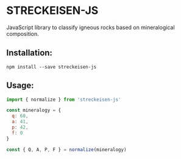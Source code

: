 # STRECKEISEN-JS

JavaScript library to classify igneous rocks based on mineralogical composition.

## Installation:

```
npm install --save streckeisen-js
```

## Usage:

```js
import { normalize } from 'streckeisen-js'

const mineralogy = {
  q: 60,
  a: 41,
  p: 42,
  f: 0
}

const { Q, A, P, F } = normalize(mineralogy)
```
